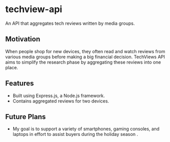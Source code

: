 # techview-api
An API that aggregates tech reviews written by media groups.

## Motivation

When people shop for new devices, they often read and watch reviews from various media groups before making a big financial decision. TechViews API aims to simplify the research phase by aggregating these reviews into one place.

## Features 

- Built using Express.js, a Node.js framework.
- Contains aggregated reviews for two devices.

## Future Plans

- My goal is to support a variety of smartphones, gaming consoles, and laptops in effort to assist buyers during the holiday season
.
